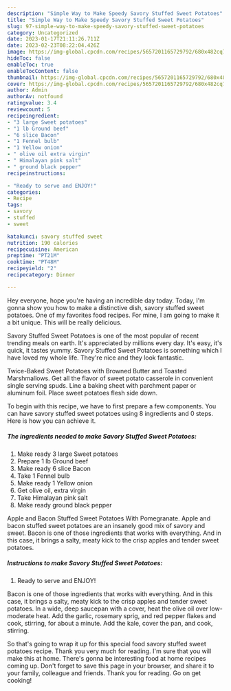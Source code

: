 ```yaml
---
description: "Simple Way to Make Speedy Savory Stuffed Sweet Potatoes"
title: "Simple Way to Make Speedy Savory Stuffed Sweet Potatoes"
slug: 97-simple-way-to-make-speedy-savory-stuffed-sweet-potatoes
category: Uncategorized
date: 2023-01-17T21:11:26.711Z
date: 2023-02-23T08:22:04.426Z
image: https://img-global.cpcdn.com/recipes/5657201165729792/680x482cq70/savory-stuffed-sweet-potatoes-recipe-main-photo.jpg
hideToc: false
enableToc: true
enableTocContent: false
thumbnail: https://img-global.cpcdn.com/recipes/5657201165729792/680x482cq70/savory-stuffed-sweet-potatoes-recipe-main-photo.jpg
cover: https://img-global.cpcdn.com/recipes/5657201165729792/680x482cq70/savory-stuffed-sweet-potatoes-recipe-main-photo.jpg
author: Admin
authorAv: notfound
ratingvalue: 3.4
reviewcount: 5
recipeingredient:
- "3 large Sweet potatoes"
- "1 lb Ground beef"
- "6 slice Bacon"
- "1 Fennel bulb"
- "1 Yellow onion"
- " olive oil extra virgin"
- " Himalayan pink salt"
- " ground black pepper"
recipeinstructions:

- "Ready to serve and ENJOY!"
categories:
- Recipe
tags:
- savory
- stuffed
- sweet

katakunci: savory stuffed sweet 
nutrition: 190 calories
recipecuisine: American
preptime: "PT21M"
cooktime: "PT48M"
recipeyield: "2"
recipecategory: Dinner

---
```



Hey everyone, hope you're having an incredible day today. Today, I'm gonna show you how to make a distinctive dish, savory stuffed sweet potatoes. One of my favorites food recipes. For mine, I am going to make it a bit unique. This will be really delicious.

Savory Stuffed Sweet Potatoes is one of the most popular of recent trending meals on earth. It's appreciated by millions every day. It's easy, it's quick, it tastes yummy. Savory Stuffed Sweet Potatoes is something which I have loved my whole life. They're nice and they look fantastic.

Twice-Baked Sweet Potatoes with Browned Butter and Toasted Marshmallows. Get all the flavor of sweet potato casserole in convenient single serving spuds. Line a baking sheet with parchment paper or aluminum foil. Place sweet potatoes flesh side down.


To begin with this recipe, we have to first prepare a few components. You can have savory stuffed sweet potatoes using 8 ingredients and 0 steps. Here is how you can achieve it.

<!--inarticleads1-->

##### The ingredients needed to make Savory Stuffed Sweet Potatoes:

1. Make ready 3 large Sweet potatoes
1. Prepare 1 lb Ground beef
1. Make ready 6 slice Bacon
1. Take 1 Fennel bulb
1. Make ready 1 Yellow onion
1. Get  olive oil, extra virgin
1. Take  Himalayan pink salt
1. Make ready  ground black pepper


Apple and Bacon Stuffed Sweet Potatoes With Pomegranate. Apple and bacon stuffed sweet potatoes are an insanely good mix of savory and sweet. Bacon is one of those ingredients that works with everything. And in this case, it brings a salty, meaty kick to the crisp apples and tender sweet potatoes. 

<!--inarticleads2-->

##### Instructions to make Savory Stuffed Sweet Potatoes:


1. Ready to serve and ENJOY!

Bacon is one of those ingredients that works with everything. And in this case, it brings a salty, meaty kick to the crisp apples and tender sweet potatoes. In a wide, deep saucepan with a cover, heat the olive oil over low-moderate heat. Add the garlic, rosemary sprig, and red pepper flakes and cook, stirring, for about a minute. Add the kale, cover the pan, and cook, stirring. 

So that's going to wrap it up for this special food savory stuffed sweet potatoes recipe. Thank you very much for reading. I'm sure that you will make this at home. There's gonna be interesting food at home recipes coming up. Don't forget to save this page in your browser, and share it to your family, colleague and friends. Thank you for reading. Go on get cooking!
